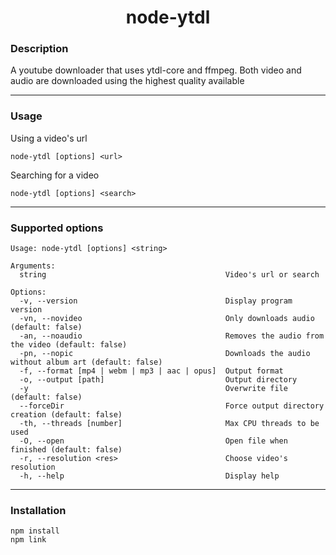 <h1 align="center">node-ytdl</h1>

### Description
A youtube downloader that uses ytdl-core and ffmpeg.
Both video and audio are downloaded using the highest quality available

<hr>

### Usage

Using a video's url
```
node-ytdl [options] <url>
```

Searching for a video
```
node-ytdl [options] <search>
```

<hr>

### Supported options

```
Usage: node-ytdl [options] <string>

Arguments:
  string                                        Video's url or search

Options:
  -v, --version                                 Display program version
  -vn, --novideo                                Only downloads audio (default: false)
  -an, --noaudio                                Removes the audio from the video (default: false)
  -pn, --nopic                                  Downloads the audio without album art (default: false)
  -f, --format [mp4 | webm | mp3 | aac | opus]  Output format
  -o, --output [path]                           Output directory
  -y                                            Overwrite file (default: false)
  --forceDir                                    Force output directory creation (default: false)
  -th, --threads [number]                       Max CPU threads to be used
  -O, --open                                    Open file when finished (default: false)
  -r, --resolution <res>                        Choose video's resolution
  -h, --help                                    Display help
```

<hr>

### Installation

```
npm install
npm link
```
